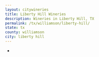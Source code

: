 ```yaml
---
layout: citywineries
title: Liberty Hill Wineries
description: Wineries in Liberty Hill, TX
permalink: /tx/williamson/liberty-hill/
state: tx
county: williamson
city: liberty hill
---
```

-

